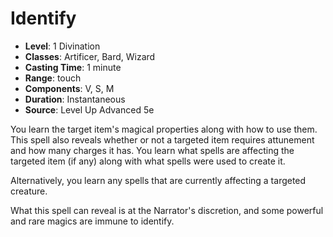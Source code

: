 # Identify

- **Level**: 1 Divination
- **Classes**: Artificer, Bard, Wizard
- **Casting Time**: 1 minute
- **Range**: touch
- **Components**: V, S, M
- **Duration**: Instantaneous
- **Source**: Level Up Advanced 5e

You learn the target item's magical properties along with how to use them. This spell also reveals whether or not a targeted item requires attunement and how many charges it has. You learn what spells are affecting the targeted item (if any) along with what spells were used to create it.

Alternatively, you learn any spells that are currently affecting a targeted creature.

What this spell can reveal is at the Narrator's discretion, and some powerful and rare magics are immune to identify.

